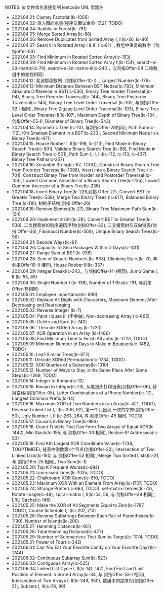 NOTES: js 文件命名直接复制 leetcode URL 里题名 

- 2021.04.01: Clumsy Factorial(lc-1006) 
- 2021.04.02: 直方图的水量(程序员面试金典-17.21, TODO) 
- 2021.04.04: Rabbits in Forest(lc-781) 
- 2021.04.05: Merge Sorted Array(lc-88) 
- 2021.04.06: Remove Duplicates from Sorted Array I, II(lc-26, lc-80)  
- 2021.04.07: Search in Rotated Array I & II（lc-81）, 数组中重复的数字（剑指offer-03） 
- 2021.04.08: Find Minimum in Rotated Sorted Array(lc-153) 
- 2021.04.09: Find Minimum in Rotated Sorted Array II(lc-154), search-a-2d-matrix(lc-74), search-a-2d-matrix-ii(lc-240
  ，与剑指Offer-04 二维数组中的查找相同) 
- 2021.04.12: 斐波那契数列（剑指Offer-10-I）, Largest Number(lc-179) 
- 2021.04.13: Minimum Distance Between BST Nodes(lc-783), Minimum Absolute Difference in BST(lc-530), Binary Tree 
  Inorder Traversal(lc-94), 
  Binary Tree Preorder Traversal(lc-144), Binary Tree Postorder Traversal(lc-145), Binary Tree Level Order Traversal 
  (lc-102, 与剑指Offer-32-ii相同), Binary Tree Zigzag Level Order Traversal(lc-103), Binary Tree Level Order Traversal II(lc-107), Maximum 
  Depth of Binary Tree(lc-104，剑指Offer-55-I), Diameter of Binary Tree(lc-543), 
- 2021.04.14: Symmetric Tree (lc-101, 与剑指Offer-28相同), Path Sum(lc-112), Kth Smallest Element in a BST(lc-230), Second Minimum Node 
  In a Binary Tree(lc-671)
- 2021.04.15: House Robber I, II(lc-198, lc-213), Find Mode in Binary Search Tree(lc-501), Validate Binary Search 
  Tree (lc-98), Find Mode in Binary Search Tree(lc-501), Path Sum I, II, III(lc-112, lc-113, lc-437), Binary Tree 
  Paths(lc-257) 
- 2021.04.16: Scramble String(lc-87, TODO), Construct Binary Search Tree from Preorder Traversal(lc-1008), Insert into
  a Binary Search Tree (lc-701), Construct Binary Tree from Inorder and Postorder Traversal(lc-106), Lowest Common 
  Ancestor of a Binary Search Tree(lc-235), Lowest Common Ancestor of a Binary Tree(lc-236)
- 2021.04.18: Invert Binary Tree(lc-226,剑指 Offer-27), Convert BST to Greater Tree(lc-538), Merge Two Binary Trees 
  (lc-617), Balanced Binary Tree(lc-110), 树的子结构(剑指 Offer-26) 
- 2021.04.19: Remove Element(lc-27), Binary Tree Maximum Path Sum(lc-124)
- 2021.04.20: Implement strStr(lc-28), Convert BST to Greater Tree(lc-538), 二叉搜索树的后序遍历序列(剑指Offer-33),
  二叉搜索树与双向链表(剑指 Offer-36), Fibonacci Number(lc-509), Unique Binary Search Trees(lc-96)
- 2021.04.21: Decode Ways(lc-91)    
- 2021.04.26: Capacity To Ship Packages Within D Days(lc-1011)
- 2021.04.27: Range Sum of BST(lc-938) 
- 2021.04.28: Sum of Square Numbers (lc-633), Climbing Stairs(lc-70, 与 剑指Offer10-II 相同), House Robber III(lc-337)
- 2021.04.29: Integer Break(lc-343，与剑指Offer-14-I相同), Jump Game I, II (lc-55, 45) 
- 2021.04.30: Single Number I (lc-136), Number of 1 Bits(lc-191, 与剑指Offer-15相同) 
- 2021.05.01: Employee Importance(lc-690)
- 2021.05.02: Replace All Digits with Characters, Maximum Element After Decreasing and Rearranging 
- 2021.05.03: Reverse Integer (lc-7) 
- 2021.05.04: Paint House III (不会做), Non-decreasing Array (lc-665) 
- 2021.05.05: Delete and Earn (lc-740) 
- 2021.05.06：Decode XORed Array (lc-1720) 
- 2021.05.07: XOR Operation in an Array (lc-1486)
- 2021.05.08: Find Minimum Time to Finish All Jobs (lc-1723, TODO)
- 2021.05.09 Minimum Number of Days to Make m Bouquets(lc-1482, TODO)  
- 2021.05.10: Leaf-Similar Trees(lc-872)  
- 2021.05.11: Decode XORed Permutation(lc-1734, TODO) 
- 2021.05.12: XOR Queries of a Subarray(lc-1310)
- 2021.05.13: Number of Ways to Stay in the Same Place After Some Steps(lc-1269, TODO) 
- 2021.05.14: Integer to Roman(lc-12)
- 2021.05.15: Roman to Integer(lc-13), 从尾到头打印链表(剑指Offer-06), 替换空格(剑指Offer-05), Letter Combinations of a Phone
  Number(lc-17), Longest Common Prefix(lc-14)
- 2021.05.16: Maximum XOR of Two Numbers in an Array(lc-421, TODO), Reverse Linked List I, II(lc-206, 92), 第一个只出现
  一次的字符(剑指Offer-50), Ugly Number I, II (lc-263, 264, 与 剑指Offer-49 相同, TODO)
- 2021.05.17: Cousins in Binary Tree(lc-993) 
- 2021.05.18: Count Triplets That Can Form Two Arrays of Equal XOR(lc-1442), Min Stack(lc-155, 与 剑指Offer-30 相同), 
  Restore IP Addresses(lc-93) 
- 2021.05.19: Find Kth Largest XOR Coordinate Value(lc-1738, TOOPTIMIZE), 链表中倒数第k个节点(剑指Offer-22),
  Intersection of Two Linked Lists(lc-160, 与 剑指Offer-52 相同), Merge Two Sorted Lists(lc-21, 与 剑指Offer-25 相同),
  Two Sum(lc-1) 
- 2021.05.20: Top K Frequent Words(lc-692)
- 2021.05.21: Uncrossed Lines(lc-1035, TODO)  
- 2021.05.22: Chalkboard XOR Game(lc-810, TODO) 
- 2021.05.23: Maximum XOR With an Element From Array(lc-1707, TODO) 
- 2021.05.24: Strange Printer(lc-664, TODO), set-matrix-zeroes(lc-73), Rotate Image(lc-48),
  spiral-matrix I, II(lc-54, 59, 与 剑指Offer-29 相同), LRU Cache(lc-146) 
- 2021.05.25: Make the XOR of All Segments Equal to Zero(lc-1787, TODO), Course Schedule I, II(lc-207, 210)  
- 2021.05.26: Reverse Substrings Between Each Pair of Parentheses(lc-1190), Number of Islands(lc-200) 
- 2021.05.27: Hamming Distance(lc-461) 
- 2021.05.28: Total Hamming Distance(lc-477) 
- 2021.05.29: Number of Submatrices That Sum to Target(lc-1074, TODO) 
- 2021.05.31: Power of Four(lc-342) 
- 2021.06.01: Can You Eat Your Favorite Candy on Your Favorite Day?(lc-1744) 
- 2021.06.02: Continuous Subarray Sum(lc-523) 
- 2021.06.03: Contiguous Array(lc-525)  
- 2021.06.04: Linked List Cycle I, II(lc-141, 142), Find First and Last Position of Element in Sorted 
  Array(lc-34, 与 剑指Offer-53-I 相同), Intersection of Two Arrays I, II(lc-349, 350), 数组中的逆序对(剑指Offer-51),
  Subsets I, II(lc-78, 90)








 